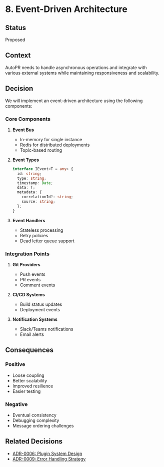 # 8. Event-Driven Architecture

## Status
Proposed

## Context
AutoPR needs to handle asynchronous operations and integrate with various external systems while maintaining responsiveness and scalability.

## Decision
We will implement an event-driven architecture using the following components:

### Core Components
1. **Event Bus**
   - In-memory for single instance
   - Redis for distributed deployments
   - Topic-based routing

2. **Event Types**
   ```typescript
   interface IEvent<T = any> {
     id: string;
     type: string;
     timestamp: Date;
     data: T;
     metadata: {
       correlationId?: string;
       source: string;
     };
   }
   ```

3. **Event Handlers**
   - Stateless processing
   - Retry policies
   - Dead letter queue support

### Integration Points
1. **Git Providers**
   - Push events
   - PR events
   - Comment events

2. **CI/CD Systems**
   - Build status updates
   - Deployment events

3. **Notification Systems**
   - Slack/Teams notifications
   - Email alerts

## Consequences
### Positive
- Loose coupling
- Better scalability
- Improved resilience
- Easier testing

### Negative
- Eventual consistency
- Debugging complexity
- Message ordering challenges

## Related Decisions
- [ADR-0006: Plugin System Design](0006-plugin-system-design.md)
- [ADR-0009: Error Handling Strategy](0009-error-handling-strategy.md)
